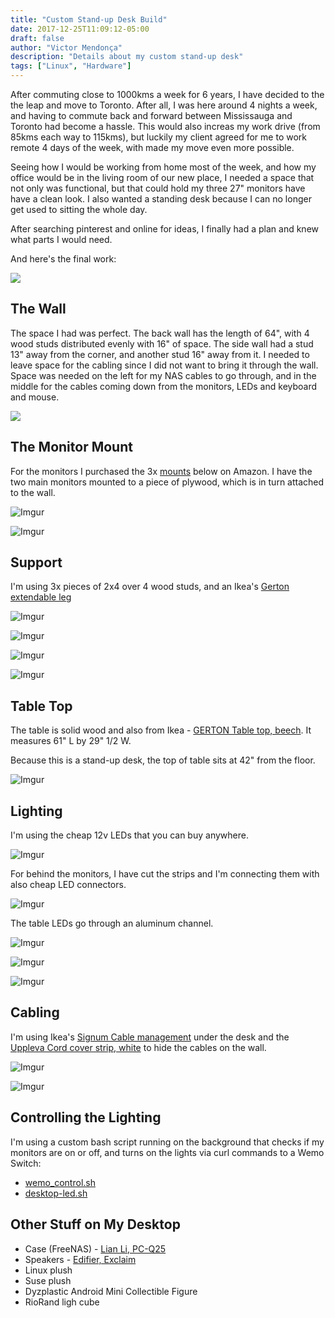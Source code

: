 ```yaml
---
title: "Custom Stand-up Desk Build"
date: 2017-12-25T11:09:12-05:00
draft: false
author: "Victor Mendonça"
description: "Details about my custom stand-up desk"
tags: ["Linux", "Hardware"]
---
```


After commuting  close to 1000kms a week for 6 years, I have decided to the the leap and move to Toronto. After all, I was here around 4 nights a week, and having to commute back and forward between Mississauga and Toronto had become a hassle. This would also increas my work drive (from 85kms each way to 115kms), but luckily my client agreed for me to work remote 4 days of the week, with made my move even more possible.

Seeing how I would be working from home most of the week, and how my office would be in the living room of our new place, I needed a space that not only was functional, but that could hold my three 27" monitors have have a clean look. I also wanted a standing desk because I can no longer get used to sitting the whole day.

After searching pinterest and online for ideas, I finally had a plan and knew what parts I would need.

And here's the final work:

![](https://i.imgur.com/pL5BWrj.jpg)

The Wall
---

The space I had was perfect. The back wall has the length of 64", with 4 wood studs distributed evenly with 16" of space. The side wall had a stud 13" away from the corner, and another stud 16" away from it. I needed to leave space for the cabling since I did not want to bring it through the wall. Space was needed on the left for my NAS cables to go through, and in the middle for the cables coming down from the monitors, LEDs and keyboard and mouse.

![](https://i.imgur.com/d1EifxF.png)

The Monitor Mount
---

For the monitors I purchased the 3x [mounts](https://www.amazon.ca/gp/product/B00ZKFRKIU/ref=oh_aui_detailpage_o05_s00?ie=UTF8&psc=1) below on Amazon. I have the two main monitors mounted to a piece of plywood, which is in turn attached to the wall.

![Imgur](https://i.imgur.com/eBqccqU.jpg)

![Imgur](https://i.imgur.com/iBL7rAc.jpg)

Support
---

I'm using 3x pieces of 2x4 over 4 wood studs, and an Ikea's [Gerton extendable leg](http://www.ikea.com/ca/en/catalog/products/60261626/)

![Imgur](https://i.imgur.com/7Q8tcVi.png)

![Imgur](https://i.imgur.com/p8ns8FB.png)

![Imgur](https://i.imgur.com/pylDTkF.jpg)

![Imgur](https://i.imgur.com/GR5dW2L.jpg)

Table Top
---

The table is solid wood and also from Ikea - [GERTON Table top, beech](http://www.ikea.com/ca/en/catalog/products/50106773/). It measures 61" L by 29" 1/2 W.

Because this is a stand-up desk, the top of table sits at 42" from the floor.

![Imgur](https://i.imgur.com/uA8fav2.jpg)

Lighting
---

I'm using the cheap 12v LEDs that you can buy anywhere.

![Imgur](https://i.imgur.com/lfFTCov.jpg)

For behind the monitors, I have cut the strips and I'm connecting them with also cheap LED connectors.

![Imgur](https://i.imgur.com/2KNMTMi.jpg)

The table LEDs go through an aluminum channel.

![Imgur](https://i.imgur.com/knY1IOf.png)

![Imgur](https://i.imgur.com/vBaW6jy.jpg)

![Imgur](https://i.imgur.com/N3LQXgY.jpg)


Cabling
---

I'm using Ikea's [Signum Cable management](http://www.ikea.com/ca/en/catalog/products/30200253/) under the desk and the [Uppleva Cord cover strip, white](http://www.ikea.com/ca/en/catalog/products/80224893/) to hide the cables on the wall.  

![Imgur](https://i.imgur.com/q0ozWiK.jpg)

![Imgur](https://i.imgur.com/oyLvzUS.jpg)


Controlling the Lighting
---

I'm using a custom bash script running on the background that checks if my monitors are on or off, and turns on the lights via curl commands to a Wemo Switch:

* [wemo_control.sh](https://gist.github.com/victorbrca/8520b815d055ebfba86904ebfd16b13c)
* [desktop-led.sh](https://gist.github.com/victorbrca/8cf004f43b2a432024f6edb239b50434)


Other Stuff on My Desktop
---

* Case (FreeNAS) - [Lian Li, PC-Q25](http://www.lian-li.com/en/dt-portfolio/pc-q25/)
* Speakers - [Edifier, Exclaim](http://www.edifier.com/ca/en/speakers/e10bt-exclaim-bt-connect-bluetooth-computer-speakers)
* Linux plush
* Suse plush
* Dyzplastic Android Mini Collectible Figure
* RioRand ligh cube
